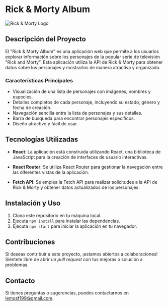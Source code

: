 # Rick & Morty Album

![Rick & Morty Logo](https://external-content.duckduckgo.com/iu/?u=https%3A%2F%2Fwww.kindpng.com%2Fpicc%2Fm%2F26-261806_rick-y-morty-png-transparent-png.png&f=1&nofb=1&ipt=ef0c24c17428cf1335addc2a11eec4c253e32a2ecf06df4c3b305c4892b77c92&ipo=images)

## Descripción del Proyecto

El "Rick & Morty Album" es una aplicación web que permite a los usuarios explorar información sobre los personajes de la popular serie de televisión "Rick and Morty". Esta aplicación utiliza la API de Rick & Morty para obtener datos sobre los personajes y mostrarlos de manera atractiva y organizada.

### Características Principales

- Visualización de una lista de personajes con imágenes, nombres y especies.
- Detalles completos de cada personaje, incluyendo su estado, género y fecha de creación.
- Navegación sencilla entre la lista de personajes y sus detalles.
- Barra de búsqueda para encontrar personajes específicos.
- Diseño atractivo y fácil de usar.

## Tecnologías Utilizadas

- **React**: La aplicación está construida utilizando React, una biblioteca de JavaScript para la creación de interfaces de usuario interactivas.

- **React Router**: Se utiliza React Router para gestionar la navegación entre las diferentes vistas de la aplicación.

- **Fetch API**: Se emplea la Fetch API para realizar solicitudes a la API de Rick & Morty y obtener datos actualizados de los personajes.

## Instalación y Uso

1. Clona este repositorio en tu máquina local.
2. Ejecuta `npm install` para instalar las dependencias.
3. Ejecuta `npm start` para iniciar la aplicación en tu navegador.

## Contribuciones

Si deseas contribuir a este proyecto, ¡estamos abiertos a colaboraciones! Siéntete libre de abrir un _pull request_ con tus mejoras o solución a problemas.

## Contacto

Si tienes preguntas o sugerencias, puedes contactarnos en [lemosf199@gmail.com](lemosf199@gmail.com).

